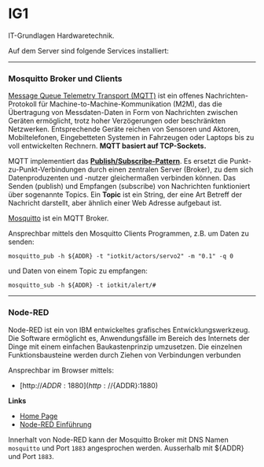 # IG1

IT-Grundlagen Hardwaretechnik.

Auf dem Server sind folgende Services installiert:

***
### Mosquitto Broker und Clients

[Message Queue Telemetry Transport (MQTT)](http://de.wikipedia.org/wiki/MQ_Telemetry_Transport) ist ein offenes Nachrichten-Protokoll für Machine-to-Machine-Kommunikation (M2M), das die Übertragung von Messdaten-Daten in Form von Nachrichten zwischen Geräten ermöglicht, trotz hoher Verzögerungen oder beschränkten Netzwerken. Entsprechende Geräte reichen von Sensoren und Aktoren, Mobiltelefonen, Eingebetteten Systemen in Fahrzeugen oder Laptops bis zu voll entwickelten Rechnern. **MQTT basiert auf TCP-Sockets.**

MQTT implementiert das [**Publish/Subscribe-Pattern**](http://de.wikipedia.org/wiki/Beobachter_(Entwurfsmuster)). Es ersetzt die Punkt-zu-Punkt-Verbindungen durch einen zentralen Server (Broker), zu dem sich Datenproduzenten und -nutzer gleichermaßen verbinden können. Das Senden (publish) und Empfangen (subscribe) von Nachrichten funktioniert über sogenannte Topics. Ein **Topic** ist ein String, der eine Art Betreff der Nachricht darstellt, aber ähnlich einer Web Adresse aufgebaut ist.

[Mosquitto](https://mosquitto.org/) ist ein MQTT Broker.

Ansprechbar mittels den Mosquitto Clients Programmen, z.B. um Daten zu senden:

    mosquitto_pub -h ${ADDR} -t "iotkit/actors/servo2" -m "0.1" -q 0  
  
und Daten von einem Topic zu empfangen:

    mosquitto_sub -h ${ADDR} -t iotkit/alert/#  

***
### Node-RED

Node-RED ist ein von IBM entwickeltes grafisches Entwicklungswerkzeug. Die Software ermöglicht es, Anwendungsfälle im Bereich des Internets der Dinge mit einem einfachen Baukastenprinzip umzusetzen. Die einzelnen Funktionsbausteine werden durch Ziehen von Verbindungen verbunden

Ansprechbar im Browser mittels:

* [http://${ADDR}:1880](http://${ADDR}:1880)

**Links**
 * [Home Page](https://nodered.org/)
 * [Node-RED Einführung](https://www.youtube.com/watch?v=f5o4tIz2Zzc)

Innerhalt von Node-RED kann der Mosquitto Broker mit DNS Namen `mosquitto` und Port `1883` angesprochen werden. Ausserhalb mit ${ADDR} und Port `1883`.
